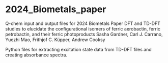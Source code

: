 # 2024_Biometals_paper
Q-chem input and output files for 2024 Biometals Paper
DFT and TD-DFT studies to elucidate the configurational isomers of ferric aerobactin, ferric petrobactin, and their ferric photoproducts
Sasha Gardner, Carl J. Carrano, Yuezhi Mao, Frithjof C. Küpper, Andrew Cooksy

Python files for extracting excitation state data from TD-DFT files and creating absorbance spectra.
